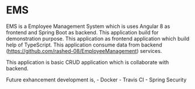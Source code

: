 # EMS

EMS is a Employee Management System which is uses Angular 8 as frontend and Spring Boot as backend. This application build for demonstration purpose. 
This application as frontend application which build help of TypeScript. This application consume data from backend (https://github.com/rashed-08/EmployeeManagement) services.

This application is basic CRUD application which is collaborate with backend.

Future exhancement development is,
    - Docker
    - Travis CI
    - Spring Security